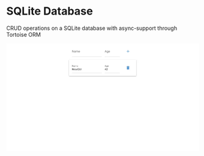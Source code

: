 # SQLite Database
CRUD operations on a SQLite database with async-support through Tortoise ORM

![Screenshot](screenshot.webp)
